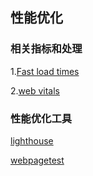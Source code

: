

## 性能优化
### 相关指标和处理
1.[Fast load times](https://web.dev/fast/#prioritize-resources)

2.[web vitals](https://web.dev/vitals/)

### 性能优化工具
[lighthouse](https://web.dev/performance-scoring/?utm_source=lighthouse&utm_medium=devtools)

[webpagetest](https://www.webpagetest.org/)

